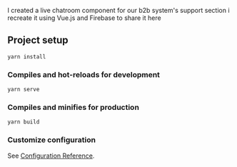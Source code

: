 I created a live chatroom component for our b2b system's support section
i recreate it using Vue.js and Firebase to share it here

## Project setup
```
yarn install
```

### Compiles and hot-reloads for development
```
yarn serve
```

### Compiles and minifies for production
```
yarn build
```

### Customize configuration
See [Configuration Reference](https://cli.vuejs.org/config/).
